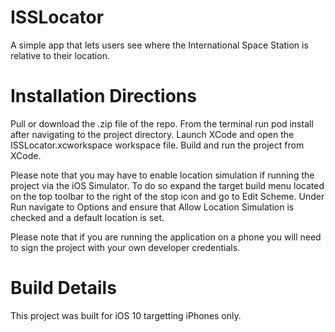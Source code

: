 # ISSLocator
A simple app that lets users see where the International Space Station is relative to their location. 

# Installation Directions
Pull or download the .zip file of the repo. From the terminal run pod install after navigating to the project directory. Launch XCode and open the ISSLocator.xcworkspace workspace file. Build and run the project from XCode. 

Please note that you may have to enable location simulation if running the project via the iOS Simulator. To do so expand the target build menu located on the top toolbar to the right of the stop icon and go to Edit Scheme. Under Run navigate to Options and ensure that Allow Location Simulation is checked and a default location is set. 

Please note that if you are running the application on a phone you will need to sign the project with your own developer credentials. 

# Build Details
This project was built for iOS 10 targetting iPhones only. 
